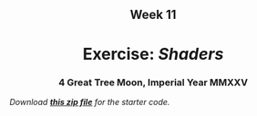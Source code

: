 <h2 align=center>Week 11</h2>

<h1 align=center>Exercise: <em>Shaders</em></h1>

<h3 align=center>4 Great Tree Moon, Imperial Year MMXXV</h3>

_Download [**this zip file**](assets/shaders.zip) for the starter code._